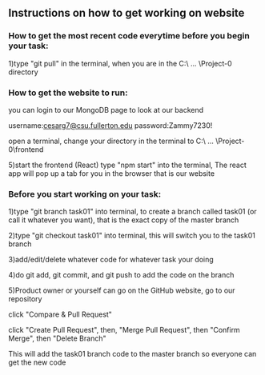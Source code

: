 
## Instructions on how to get working on website


### How to get the most recent code everytime before you begin your task:
1)type "git pull" in the terminal, when you are in the C:\ ... \Project-0 directory

### How to get the website to run:
you can login to our MongoDB page to look at our backend

username:cesarg7@csu.fullerton.edu 
password:Zammy7230!

open a terminal, change your directory in the terminal to C:\ ... \Project-0\frontend

5)start the frontend (React) type "npm start" into the terminal, The react app will pop up a tab for you in the browser that is our website


### Before you start working on your task:
1)type "git branch task01" into terminal, to create a branch called task01 (or call it whatever you want), that is the exact copy of the master branch

2)type "git checkout task01" into terminal, this will switch you to the task01 branch

3)add/edit/delete whatever code for whatever task your doing

4)do git add, git commit, and git push to add the code on the branch

5)Product owner or yourself can go on the GitHub website, go to our repository

click "Compare & Pull Request"

click "Create Pull Request", then, "Merge Pull Request", then "Confirm Merge", then "Delete Branch"

This will add the task01 branch code to the master branch so everyone can get the new code